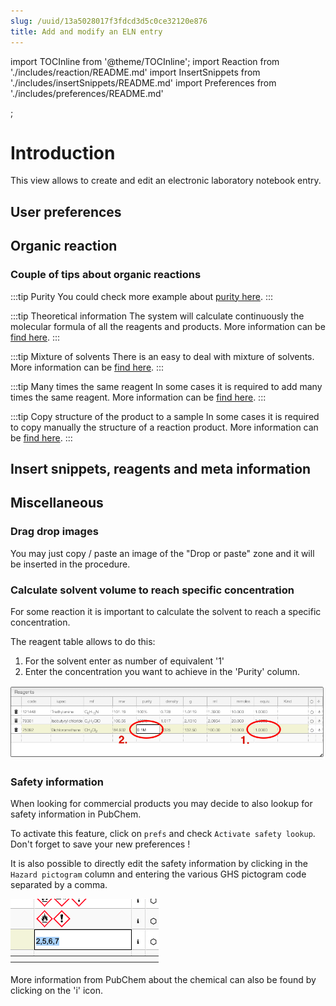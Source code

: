 ```yaml
---
slug: /uuid/13a5028017f3fdcd3d5c0ce32120e876
title: Add and modify an ELN entry
---
```


import TOCInline from '@theme/TOCInline';
import Reaction from './includes/reaction/README.md'
import InsertSnippets from './includes/insertSnippets/README.md'
import Preferences from './includes/preferences/README.md'

<TOCInline toc={toc} />;

# Introduction

This view allows to create and edit an electronic laboratory notebook entry.

## User preferences

<Preferences/>

## Organic reaction

<Reaction/>

### Couple of tips about organic reactions

:::tip Purity
You could check more example about [purity here](includes/purity/README.md).
:::

:::tip Theoretical information
The system will calculate continuously the molecular formula of all the reagents and products. More information can be [find here](includes/productsInfo/README.md).
:::

:::tip Mixture of solvents
There is an easy to deal with mixture of solvents. More information can be [find here](includes/mixtureSolvents/README.md).
:::

:::tip Many times the same reagent
In some cases it is required to add many times the same reagent. More information can be [find here](includes/multipleTimes/README.md).
:::

:::tip Copy structure of the product to a sample
In some cases it is required to copy manually the structure of a reaction product. More information can be [find here](includes/copyProduct/README.md).
:::

## Insert snippets, reagents and meta information

<InsertSnippets/>

## Miscellaneous

### Drag drop images

You may just copy / paste an image of the "Drop or paste" zone and it will be inserted in the procedure.

### Calculate solvent volume to reach specific concentration

For some reaction it is important to calculate the solvent to reach a specific concentration.

The reagent table allows to do this:

1. For the solvent enter as number of equivalent '1'
2. Enter the concentration you want to achieve in the 'Purity' column.

![Reagents](reagents.png)

### Safety information

When looking for commercial products you may decide to also lookup for safety information in PubChem.

To activate this feature, click on `prefs` and check `Activate safety lookup`. Don't forget to save your new preferences !

It is also possible to directly edit the safety information by clicking in the `Hazard pictogram` column and entering the various GHS pictogram code separated by a comma.

![Safety preferences](safetyEdit.png)

More information from PubChem about the chemical can also be found by clicking on the 'i' icon.
